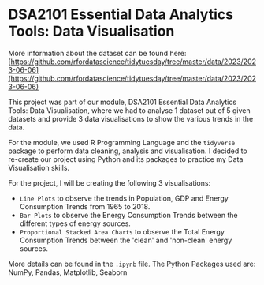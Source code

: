 # DSA2101 Essential Data Analytics Tools: Data Visualisation

More information about the dataset can be found here: [https://github.com/rfordatascience/tidytuesday/tree/master/data/2023/2023-06-06](https://github.com/rfordatascience/tidytuesday/tree/master/data/2023/2023-06-06)

This project was part of our module, DSA2101 Essential Data Analytics Tools: Data Visualisation, where we had to analyse 1 dataset out of 5 given datasets and provide 3 data visualisations to show the various trends in the data.

For the module, we used R Programming Language and the `tidyverse` package to perform data cleaning, analysis and visualisation. I decided to re-create our project using Python and its packages to practice my Data Visualisation skills.

For the project, I will be creating the following 3 visualisations: 
- `Line Plots` to observe the trends in Population, GDP and Energy Consumption Trends from 1965 to 2018.
- `Bar Plots` to observe the Energy Consumption Trends between the different types of energy sources.
- `Proportional Stacked Area Charts` to observe the Total Energy Consumption Trends between the 'clean' and 'non-clean' energy sources.

More details can be found in the `.ipynb` file. The Python Packages used are: NumPy, Pandas, Matplotlib, Seaborn
